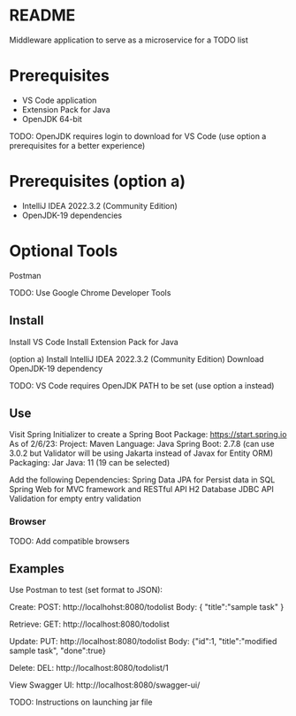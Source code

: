 # README

Middleware application to serve as a microservice for a TODO list

# Prerequisites
- VS Code application
- Extension Pack for Java
- OpenJDK 64-bit

TODO:  OpenJDK requires login to download for VS Code (use option a prerequisites for a better experience)

# Prerequisites (option a)
- IntelliJ IDEA 2022.3.2 (Community Edition)
- OpenJDK-19 dependencies

# Optional Tools
Postman

TODO: Use Google Chrome Developer Tools

## Install

Install VS Code
Install Extension Pack for Java

(option a)
Install IntelliJ IDEA 2022.3.2 (Community Edition)
Download OpenJDK-19 dependency 

TODO:  VS Code requires OpenJDK PATH to be set (use option a instead)

## Use

Visit Spring Initializer to create a Spring Boot Package: https://start.spring.io
As of 2/6/23:
Project: Maven
Language: Java
Spring Boot: 2.7.8 (can use 3.0.2 but Validator will be using Jakarta instead of Javax for Entity ORM)
Packaging: Jar
Java: 11 (19 can be selected)

Add the following Dependencies:
Spring Data JPA for Persist data in SQL
Spring Web for MVC framework and RESTful API
H2 Database JDBC API
Validation for empty entry validation

### Browser

TODO:  Add compatible browsers

## Examples

Use Postman to test (set format to JSON):

Create:     POST: http://localhohst:8080/todolist
    Body:  { "title":"sample task" }

Retrieve:   GET:  http://localhost:8080/todolist

Update:     PUT:  http://localhost:8080/todolist
    Body: {"id":1, "title":"modified sample task", "done":true}

Delete:     DEL:  http://localhost:8080/todolist/1

View Swagger UI:  http://localhost:8080/swagger-ui/

TODO: Instructions on launching jar file

